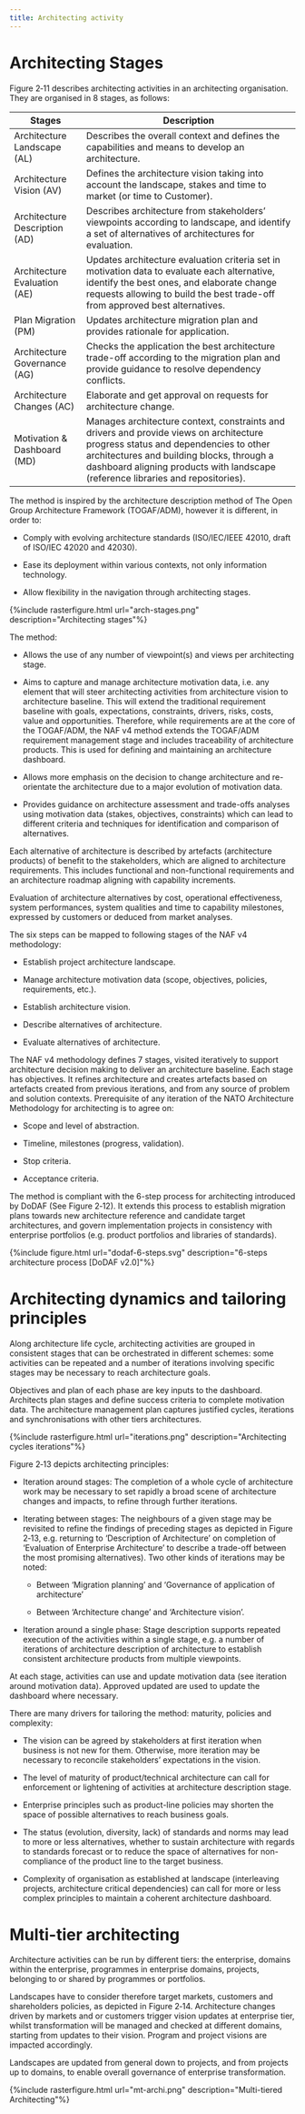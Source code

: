 ```yaml
---
title: Architecting activity
---
```


# Architecting Stages

Figure ‎2‑11 describes architecting activities in an architecting organisation. They are organised in 8 stages, as follows:


<table>
<thead>
<tr>
<th>Stages</th>
<th>Description</th>
</tr>
</thead>
<tbody>
<tr>
  <td>Architecture Landscape (AL)</td>
  <td>Describes the overall context and defines the capabilities and means to develop an architecture.</td>
</tr>
<tr>
  <td>Architecture Vision (AV)</td>
  <td>Defines the architecture vision taking into account the landscape, stakes and time to market (or time to Customer).</td>
</tr>                            
<tr>
  <td>Architecture Description (AD)</td>
  <td>Describes architecture from stakeholders’ viewpoints according to landscape, and identify a set of alternatives of architectures for evaluation.</td>
</tr>
<tr>
  <td>Architecture Evaluation (AE)</td>
  <td>Updates architecture evaluation criteria set in motivation data to evaluate each alternative, identify the best ones, and elaborate change requests allowing to  build the best trade-off from approved best alternatives.</td>
</tr>
<tr>
  <td>Plan Migration (PM)</td>
  <td>Updates architecture migration plan and provides rationale for application.</td>
</tr>
<tr>
  <td>Architecture Governance (AG)</td>
  <td>Checks the application the best architecture trade-off according to the migration plan and provide guidance to resolve dependency conflicts.</td>
</tr>                              
<tr>
  <td>Architecture Changes (AC)</td>
  <td>Elaborate and get approval on requests for architecture change.</td>
</tr>
<tr>
  <td>Motivation & Dashboard (MD)</td>
  <td>Manages architecture context, constraints and drivers and provide views on architecture progress status and dependencies to other architectures and building blocks, through a dashboard aligning products with landscape (reference libraries and repositories).</td>
  </tr>
</tbody>
</table>


The method is inspired by the architecture description method of The
Open Group Architecture Framework (TOGAF/ADM), however it is different,
in order to:

-   Comply with evolving architecture standards (ISO/IEC/IEEE 42010,
    draft of ISO/IEC 42020 and 42030).

-   Ease its deployment within various contexts, not only
    information technology.

-   Allow flexibility in the navigation through architecting stages.

{%include rasterfigure.html url="arch-stages.png" description="Architecting stages"%}

The method:

-   Allows the use of any number of viewpoint(s) and views per
    architecting stage.

-   Aims to capture and manage architecture motivation data, i.e. any
    element that will steer architecting activities from architecture
    vision to architecture baseline. This will extend the traditional
    requirement baseline with goals, expectations, constraints,
    drivers, risks, costs, value and opportunities. Therefore, while
    requirements are at the core of the TOGAF/ADM, the NAF v4 method
    extends the TOGAF/ADM requirement management stage and includes
    traceability of architecture products. This is used for defining
    and maintaining an architecture dashboard.

-   Allows more emphasis on the decision to change architecture and
    re-orientate the architecture due to a major evolution of
    motivation data.

-   Provides guidance on architecture assessment and trade-offs analyses
    using motivation data (stakes, objectives, constraints) which can
    lead to different criteria and techniques for identification and
    comparison of alternatives.

Each alternative of architecture is described by artefacts (architecture
products) of benefit to the stakeholders, which are aligned to
architecture requirements. This includes functional and non-functional
requirements and an architecture roadmap aligning with capability
increments.

Evaluation of architecture alternatives by cost, operational
effectiveness, system performances, system qualities and time to
capability milestones, expressed by customers or deduced from market
analyses.

The six steps can be mapped to following stages of the NAF v4
methodology:

-   Establish project architecture landscape.

-   Manage architecture motivation data (scope, objectives, policies,
    requirements, etc.).

-   Establish architecture vision.

-   Describe alternatives of architecture.

-   Evaluate alternatives of architecture.

The NAF v4 methodology defines 7 stages, visited iteratively to support
architecture decision making to deliver an architecture baseline. Each
stage has objectives. It refines architecture and creates artefacts
based on artefacts created from previous iterations, and from any source
of problem and solution contexts. Prerequisite of any iteration of the
NATO Architecture Methodology for architecting is to agree on:

-   Scope and level of abstraction.

-   Timeline, milestones (progress, validation).

-   Stop criteria.

-   Acceptance criteria.

The method is compliant with the 6-step process for architecting
introduced by DoDAF (See Figure ‎2‑12). It extends this process to
establish migration plans towards new architecture reference and
candidate target architectures, and govern implementation projects in
consistency with enterprise portfolios (e.g. product portfolios and
libraries of standards).

{%include figure.html url="dodaf-6-steps.svg" description="6-steps architecture process \[DoDAF v2.0\]"%}

# Architecting dynamics and tailoring principles

Along architecture life cycle, architecting activities are grouped in
consistent stages that can be orchestrated in different schemes: some
activities can be repeated and a number of iterations involving specific
stages may be necessary to reach architecture goals.

Objectives and plan of each phase are key inputs to the dashboard.
Architects plan stages and define success criteria to complete
motivation data. The architecture management plan captures justified
cycles, iterations and synchronisations with other tiers architectures.

 {%include rasterfigure.html url="iterations.png" description="Architecting cycles iterations"%}

Figure ‎2‑13 depicts architecting principles:

-   Iteration around stages: The completion of a whole cycle of
    architecture work may be necessary to set rapidly a broad scene of
    architecture changes and impacts, to refine through
    further iterations.

-   Iterating between stages: The neighbours of a given stage may be
    revisited to refine the findings of preceding stages as depicted in
    Figure ‎2‑13, e.g. returning to ‘Description of Architecture’ on
    completion of ‘Evaluation of Enterprise Architecture’ to describe a
    trade-off between the most promising alternatives). Two other kinds
    of iterations may be noted:

    -   Between ‘Migration planning’ and ‘Governance of application of
        architecture’

    -   Between ‘Architecture change’ and ‘Architecture vision’.

-   Iteration around a single phase: Stage description supports repeated
    execution of the activities within a single stage, e.g. a number of
    iterations of architecture description of architecture to establish
    consistent architecture products from multiple viewpoints.

At each stage, activities can use and update motivation data (see
iteration around motivation data). Approved updated are used to update
the dashboard where necessary.

There are many drivers for tailoring the method: maturity, policies and
complexity:

-   The vision can be agreed by stakeholders at first iteration when
    business is not new for them. Otherwise, more iteration may be
    necessary to reconcile stakeholders’ expectations in the vision.

-   The level of maturity of product/technical architecture can call for
    enforcement or lightening of activities at architecture
    description stage.

-   Enterprise principles such as product-line policies may shorten the
    space of possible alternatives to reach business goals.

-   The status (evolution, diversity, lack) of standards and norms may
    lead to more or less alternatives, whether to sustain architecture
    with regards to standards forecast or to reduce the space of
    alternatives for non-compliance of the product line to the
    target business.

-   Complexity of organisation as established at landscape (interleaving
    projects, architecture critical dependencies) can call for more or
    less complex principles to maintain a coherent
    architecture dashboard.

# Multi-tier architecting

Architecture activities can be run by different tiers: the enterprise,
domains within the enterprise, programmes in enterprise domains,
projects, belonging to or shared by programmes or portfolios.

Landscapes have to consider therefore target markets, customers and
shareholders policies, as depicted in Figure ‎2‑14. Architecture changes
driven by markets and or customers trigger vision updates at enterprise
tier, whilst transformation will be managed and checked at different
domains, starting from updates to their vision. Program and project
visions are impacted accordingly.

Landscapes are updated from general down to projects, and from projects
up to domains, to enable overall governance of enterprise
transformation.

{%include rasterfigure.html url="mt-archi.png" description="Multi-tiered Architecting"%}
